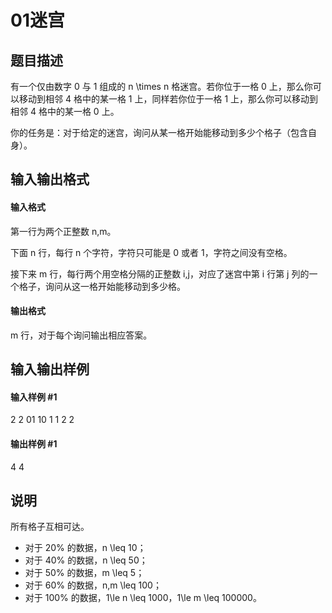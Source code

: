 
# 01迷宫
## 题目描述
有一个仅由数字 0 与 1 组成的 n \times n 格迷宫。若你位于一格 0 上，那么你可以移动到相邻 4 格中的某一格 1 上，同样若你位于一格 1 上，那么你可以移动到相邻 4 格中的某一格 0 上。

你的任务是：对于给定的迷宫，询问从某一格开始能移动到多少个格子（包含自身）。
## 输入输出格式
#### 输入格式

第一行为两个正整数 n,m。

下面 n 行，每行 n 个字符，字符只可能是 0 或者 1，字符之间没有空格。

接下来 m 行，每行两个用空格分隔的正整数 i,j，对应了迷宫中第 i 行第 j 列的一个格子，询问从这一格开始能移动到多少格。
#### 输出格式

m 行，对于每个询问输出相应答案。

## 输入输出样例
#### 输入样例 #1
2 2
01
10
1 1
2 2

#### 输出样例 #1
4
4

## 说明
所有格子互相可达。

- 对于 20\% 的数据，n \leq 10；
- 对于 40\% 的数据，n \leq 50；
- 对于 50\% 的数据，m \leq 5；
- 对于 60\% 的数据，n,m \leq 100；
- 对于 100\% 的数据，1\le n \leq 1000，1\le m \leq 100000。
